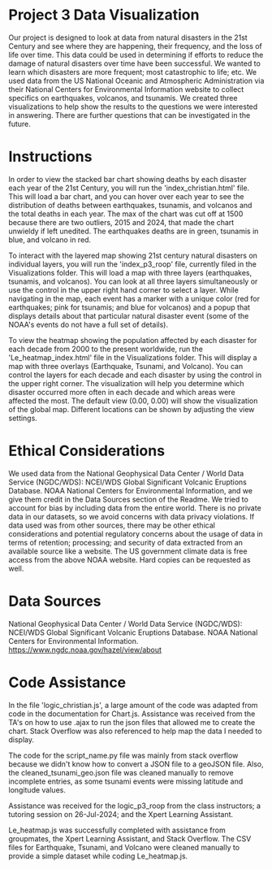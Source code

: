 # Project 3 Data Visualization
Our project is designed to look at data from natural disasters in the 21st Century and see where they are happening, their frequency, and the loss of life over time.  This data could be used in determining if efforts to reduce the damage of natural disasters over time have been successful. We wanted to learn which disasters are more frequent; most catastrophic to life; etc.  We used data from the US National Oceanic and Atmospheric Administration via their National Centers for Environmental Information website to collect specifics on earthquakes, volcanos, and tsunamis. We created three visualizations to help show the results to the questions we were interested in answering. There are further questions that can be investigated in the future.


# Instructions
In order to view the stacked bar chart showing deaths by each disaster each year of the 21st Century, you will run the 'index_christian.html' file.  This will load a bar chart, and you can hover over each year to see the distribution of deaths between earthquakes, tsunamis, and volcanos and the total deaths in each year.  The max of the chart was cut off at 1500 because there are two outliers, 2015 and 2024, that made the chart unwieldy if left unedited.  The earthquakes deaths are in green, tsunamis in blue, and volcano in red.

To interact with the layered map showing 21st century natural disasters on individual layers, you will run the 'index_p3_roop' file, currently filed in the Visualizations folder. This will load a map with three layers (earthquakes, tsunamis, and volcanos). You can look at all three layers simultaneously or use the control in the upper right hand corner to select a layer. While navigating in the map, each event has a marker with a unique color (red for earthquakes; pink for tsunamis; and blue for volcanos) and a popup that displays details about that particular natural disaster event (some of the NOAA's events do not have a full set of details). 

To view the heatmap showing the population affected by each disaster for each decade from 2000 to the present worldwide, run the 'Le_heatmap_index.html' file in the Visualizations folder. This will display a map with three overlays (Earthquake, Tsunami, and Volcano). You can control the layers for each decade and each disaster by using the control in the upper right corner. The visualization will help you determine which disaster occurred more often in each decade and which areas were affected the most. The default view (0.00, 0.00) will show the visualization of the global map. Different locations can be shown by adjusting the view settings.


# Ethical Considerations
We used data from the National Geophysical Data Center / World Data Service (NGDC/WDS): NCEI/WDS Global Significant Volcanic Eruptions Database. NOAA National Centers for Environmental Information, and we give them credit in the Data Sources section of the Readme.  We tried to account for bias by including data from the entire world.  There is no private data in our datasets, so we avoid concerns with data privacy violations.  If data used was from other sources, there may be other ethical considerations and potential regulatory concerns about the usage of data in terms of retention; processing; and security of data extracted from an available source like a website. The US government climate data is free access from the above NOAA website.  Hard copies can be requested as well.


# Data Sources
National Geophysical Data Center / World Data Service (NGDC/WDS): NCEI/WDS Global Significant Volcanic Eruptions Database. NOAA National Centers for Environmental Information. https://www.ngdc.noaa.gov/hazel/view/about

# Code Assistance
In the file 'logic_christian.js', a large amount of the code was adapted from code in the documentation for Chart.js.  Assistance was received from the TA's on how to use .ajax to run the json files that allowed me to create the chart.  Stack Overflow was also referenced to help map the data I needed to display.

The code for the script_name.py file was mainly from stack overflow because we didn't know how to convert a JSON file to a geoJSON file.  Also, the cleaned_tsunami_geo.json file was cleaned manually to remove incomplete entries, as some tsunami events were missing latitude and longitude values.

Assistance was received for the logic_p3_roop from the class instructors; a tutoring session on 26-Jul-2024; and the Xpert Learning Assistant.

Le_heatmap.js was successfully completed with assistance from groupmates, the Xpert Learning Assistant, and Stack Overflow. The CSV files for Earthquake, Tsunami, and Volcano were cleaned manually to provide a simple dataset while coding Le_heatmap.js.




